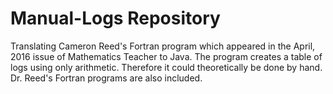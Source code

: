# Manual-Logs Repository
Translating Cameron Reed's Fortran program which appeared in the April, 2016 issue of Mathematics Teacher to Java.
The program creates a table of logs using only arithmetic. Therefore it could theoretically be done by hand. Dr. Reed's Fortran programs are also included.
